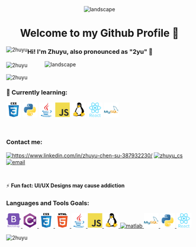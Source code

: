 <p align="center"><img align="center" alt="landscape" width="600" height="200" border-radius="10px" src="https://cdnb.artstation.com/p/assets/images/images/037/263/051/original/karina-formanova-rainforest-animation.gif?1619929364"></p>

<h1 align="center" position="absolute">Welcome to my Github Profile 🌱</h1>
<img position="absolute" align="left" src="https://komarev.com/ghpvc/?username=2huyu&label=Profile%20views&color=0e75b6&style=flat" alt="2huyu"/>
<h3 align="left" position="absolute">Hi! I'm Zhuyu, also pronounced as "2yu" 🤝</h3>

<img position="absolute" align="right" alt="landscape" width="400" border-radius="10px" src="https://i.pinimg.com/originals/f3/f4/cc/f3f4ccdebad8a85ed48b1375587c0fd9.gif">

<p><img align="center" width="400" src="https://github-readme-stats.vercel.app/api?username=2huyu&show_icons=true&locale=en" alt="2huyu" /></p>

<p><img align="center" src="https://github-readme-stats.vercel.app/api/top-langs?username=2huyu&show_icons=true&locale=en&layout=compact" alt="2huyu" /></p>

<h3>🌱 Currently learning:</h3>
<p align="left">
<img src="https://raw.githubusercontent.com/devicons/devicon/master/icons/css3/css3-original-wordmark.svg" alt="css3" width="40" height="40"/>
<img src="https://raw.githubusercontent.com/devicons/devicon/master/icons/python/python-original.svg" alt="python" width="40" height="40"/>
<img src="https://raw.githubusercontent.com/devicons/devicon/master/icons/java/java-original.svg" alt="java" width="40" height="40"/>
<img src="https://raw.githubusercontent.com/devicons/devicon/master/icons/javascript/javascript-original.svg" alt="javascript" width="40" height="40"/>
<img src="https://raw.githubusercontent.com/devicons/devicon/master/icons/linux/linux-original.svg" alt="linux" width="40" height="40"/>
<img src="https://raw.githubusercontent.com/devicons/devicon/master/icons/react/react-original-wordmark.svg" alt="react" width="40" height="40"/>
<img src="https://raw.githubusercontent.com/devicons/devicon/master/icons/mysql/mysql-original-wordmark.svg" alt="mysql" width="40" height="40"/>
</p><br>
  
<h3 align="left">Contact me:</h3>
<p align="left">
<a href="https://linkedin.com/in/https://www.linkedin.com/in/zhuyu-chen-su-387932230/" target="blank"><img align="center" src="https://raw.githubusercontent.com/rahuldkjain/github-profile-readme-generator/master/src/images/icons/Social/linked-in-alt.svg" alt="https://www.linkedin.com/in/zhuyu-chen-su-387932230/" height="30" width="40" /></a>
<a href="https://instagram.com/zhuyu_cs" target="blank"><img align="center" src="https://raw.githubusercontent.com/rahuldkjain/github-profile-readme-generator/master/src/images/icons/Social/instagram.svg" alt="zhuyu_cs" height="30" width="40" /></a>
<a href="zhuyuchensu@yahoo.com.br" target="blank"><img align="center" src="https://upload.wikimedia.org/wikipedia/commons/e/e0/Yahoo%21_Mail_icon_%282013-2019%29.png" alt="email" height="30" width="40" /></a>
</p><br>

⚡ **Fun fact: UI/UX Designs may cause addiction**

<h3 align="left">Languages and Tools Goals:</h3>
<p align="left"> <a href="https://getbootstrap.com" target="_blank" rel="noreferrer"> <img src="https://raw.githubusercontent.com/devicons/devicon/master/icons/bootstrap/bootstrap-plain-wordmark.svg" alt="bootstrap" width="40" height="40"/> </a> <a href="https://www.w3schools.com/cs/" target="_blank" rel="noreferrer"> <img src="https://raw.githubusercontent.com/devicons/devicon/master/icons/csharp/csharp-original.svg" alt="csharp" width="40" height="40"/> </a> <a href="https://www.w3schools.com/css/" target="_blank" rel="noreferrer"> <img src="https://raw.githubusercontent.com/devicons/devicon/master/icons/css3/css3-original-wordmark.svg" alt="css3" width="40" height="40"/> </a> <a href="https://www.w3.org/html/" target="_blank" rel="noreferrer"> <img src="https://raw.githubusercontent.com/devicons/devicon/master/icons/html5/html5-original-wordmark.svg" alt="html5" width="40" height="40"/> </a> <a href="https://www.java.com" target="_blank" rel="noreferrer"> <img src="https://raw.githubusercontent.com/devicons/devicon/master/icons/java/java-original.svg" alt="java" width="40" height="40"/> </a> <a href="https://developer.mozilla.org/en-US/docs/Web/JavaScript" target="_blank" rel="noreferrer"> <img src="https://raw.githubusercontent.com/devicons/devicon/master/icons/javascript/javascript-original.svg" alt="javascript" width="40" height="40"/> </a> <a href="https://www.linux.org/" target="_blank" rel="noreferrer"> <img src="https://raw.githubusercontent.com/devicons/devicon/master/icons/linux/linux-original.svg" alt="linux" width="40" height="40"/> </a> <a href="https://www.mathworks.com/" target="_blank" rel="noreferrer"> <img src="https://upload.wikimedia.org/wikipedia/commons/2/21/Matlab_Logo.png" alt="matlab" width="40" height="40"/> </a> <a href="https://www.mysql.com/" target="_blank" rel="noreferrer"> <img src="https://raw.githubusercontent.com/devicons/devicon/master/icons/mysql/mysql-original-wordmark.svg" alt="mysql" width="40" height="40"/> </a> <a href="https://www.python.org" target="_blank" rel="noreferrer"> <img src="https://raw.githubusercontent.com/devicons/devicon/master/icons/python/python-original.svg" alt="python" width="40" height="40"/> </a> <a href="https://reactjs.org/" target="_blank" rel="noreferrer"> <img src="https://raw.githubusercontent.com/devicons/devicon/master/icons/react/react-original-wordmark.svg" alt="react" width="40" height="40"/> </a> </p>

<p><img align="center" src="https://github-readme-streak-stats.herokuapp.com/?user=2huyu&" alt="2huyu" /></p>
